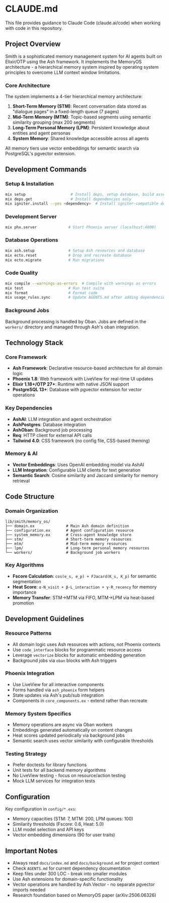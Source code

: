 # CLAUDE.md

This file provides guidance to Claude Code (claude.ai/code) when working with code in this repository.

## Project Overview

Smith is a sophisticated memory management system for AI agents built on Elixir/OTP using the Ash framework. It implements the MemoryOS architecture - a hierarchical memory system inspired by operating system principles to overcome LLM context window limitations.

### Core Architecture

The system implements a 4-tier hierarchical memory architecture:

1. **Short-Term Memory (STM)**: Recent conversation data stored as "dialogue pages" in a fixed-length queue (7 pages)
2. **Mid-Term Memory (MTM)**: Topic-based segments using semantic similarity grouping (max 200 segments)  
3. **Long-Term Personal Memory (LPM)**: Persistent knowledge about entities and agent personas
4. **System Memory**: Shared knowledge accessible across all agents

All memory tiers use vector embeddings for semantic search via PostgreSQL's pgvector extension.

## Development Commands

### Setup & Installation
```bash
mix setup                    # Install deps, setup database, build assets
mix deps.get                 # Install dependencies only
mix igniter.install --yes <dependency>  # Install igniter-compatible deps
```

### Development Server
```bash
mix phx.server              # Start Phoenix server (localhost:4000)
```

### Database Operations
```bash
mix ash.setup               # Setup Ash resources and database
mix ecto.reset              # Drop and recreate database
mix ecto.migrate            # Run migrations
```

### Code Quality
```bash
mix compile --warnings-as-errors  # Compile with warnings as errors
mix test                    # Run test suite
mix format                  # Format code
mix usage_rules.sync        # Update AGENTS.md after adding dependencies
```

### Background Jobs
Background processing is handled by Oban. Jobs are defined in the `workers/` directory and managed through Ash's oban integration.

## Technology Stack

### Core Framework
- **Ash Framework**: Declarative resource-based architecture for all domain logic
- **Phoenix 1.8**: Web framework with LiveView for real-time UI updates
- **Elixir 1.18+/OTP 27+**: Runtime with native JSON support
- **PostgreSQL 13+**: Database with pgvector extension for vector operations

### Key Dependencies
- **AshAI**: LLM integration and agent orchestration
- **AshPostgres**: Database integration
- **AshOban**: Background job processing
- **Req**: HTTP client for external API calls
- **Tailwind 4.0**: CSS framework (no config file, CSS-based theming)

### Memory & AI
- **Vector Embeddings**: Uses OpenAI embedding model via AshAI
- **LLM Integration**: Configurable LLM clients for text generation
- **Semantic Search**: Cosine similarity and Jaccard similarity for memory retrieval

## Code Structure

### Domain Organization
```
lib/smith/memory_os/
├── domain.ex              # Main Ash domain definition
├── configuration.ex       # Agent configuration resource
├── system_memory.ex       # Cross-agent knowledge store
├── stm/                   # Short-term memory resources
├── mtm/                   # Mid-term memory resources  
├── lpm/                   # Long-term personal memory resources
└── workers/               # Background job workers
```

### Key Algorithms
- **Fscore Calculation**: `cos(e_s, e_p) + FJacard(K_s, K_p)` for semantic segmentation
- **Heat Score**: `α·N_visit + β·L_interaction + γ·R_recency` for memory importance
- **Memory Transfer**: STM→MTM via FIFO, MTM→LPM via heat-based promotion

## Development Guidelines

### Resource Patterns
- All domain logic uses Ash resources with actions, not Phoenix contexts
- Use `code_interface` blocks for programmatic resource access
- Leverage `vectorize` blocks for automatic embedding generation
- Background jobs via `oban` blocks with Ash triggers

### Phoenix Integration
- Use LiveView for all interactive components
- Forms handled via `ash_phoenix` form helpers
- State updates via Ash's pub/sub integration
- Components in `core_components.ex` - extend rather than recreate

### Memory System Specifics
- Memory operations are async via Oban workers
- Embeddings generated automatically on content changes
- Heat scores updated periodically via background jobs
- Semantic search uses vector similarity with configurable thresholds

### Testing Strategy
- Prefer doctests for library functions
- Unit tests for all backend memory algorithms
- No LiveView testing - focus on resource/action testing
- Mock LLM services for integration tests

## Configuration

Key configuration in `config/*.exs`:
- Memory capacities (STM: 7, MTM: 200, LPM queues: 100)
- Similarity thresholds (Fscore: 0.6, Heat: 5.0)
- LLM model selection and API keys
- Vector embedding dimensions (90 for user traits)

## Important Notes

- Always read `docs/index.md` and `docs/background.md` for project context
- Check `AGENTS.md` for current dependency documentation
- Keep files under 300 LOC - break into smaller modules
- Use Ash extensions for domain-specific functionality
- Vector operations are handled by Ash.Vector - no separate pgvector imports needed
- Research foundation based on MemoryOS paper (arXiv:2506.06326)